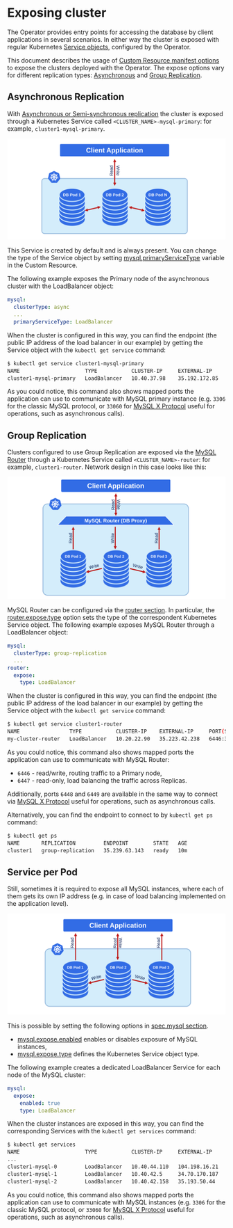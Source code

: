 # Exposing cluster

The Operator provides entry points for accessing the database by client
applications in several scenarios. In either way the cluster is exposed with
regular Kubernetes [Service objects](https://kubernetes.io/docs/concepts/services-networking/service/),
configured by the Operator.

This document describes the usage of [Custom Resource manifest options](operator.md#operator-custom-resource-options)
to expose the clusters deployed with the Operator. The expose options vary for
different replication types: [Asynchronous](https://dev.mysql.com/doc/refman/8.0/en/replication.html)
and [Group Replication](https://dev.mysql.com/doc/refman/8.0/en/group-replication.html).

## Asynchronous Replication

With [Asynchronous or Semi-synchronous replication](https://dev.mysql.com/doc/refman/8.0/en/group-replication-primary-secondary-replication.html)
the cluster is exposed through a Kubernetes Service called
`<CLUSTER_NAME>-mysql-primary`: for example, `cluster1-mysql-primary`.

![image](assets/images/exposure-async.svg)

This Service is created by default and is always present. You can change the
type of the Service object by setting [mysql.primaryServiceType](operator.md#mysql-primaryservicetype)
variable in the Custom Resource.

The following example exposes the Primary node of the asynchronous cluster with
the LoadBalancer object:

```yaml
mysql:
  clusterType: async
  ...
  primaryServiceType: LoadBalancer
```

When the cluster is configured in this way, you can find the endpoint (the
public IP address of the load balancer in our example) by getting the Service
object with the `kubectl get service` command:

```bash
$ kubectl get service cluster1-mysql-primary
NAME                     TYPE           CLUSTER-IP     EXTERNAL-IP     PORT(S)                                                         AGE
cluster1-mysql-primary   LoadBalancer   10.40.37.98    35.192.172.85   3306:32146/TCP,33062:31062/TCP,33060:32026/TCP,6033:30521/TCP   3m31s
```

As you could notice, this command also shows mapped ports the application can
use to communicate with MySQL primary instance (e.g. `3306` for the classic
MySQL protocol, or `33060` for [MySQL X Protocol](https://dev.mysql.com/doc/dev/mysql-server/latest/page_mysqlx_protocol.html)
useful for  operations, such as
asynchronous calls).

## Group Replication

Clusters configured to use Group Replication are exposed via the [MySQL Router](https://dev.mysql.com/doc/mysql-router/8.0/en/)
through a Kubernetes Service called `<CLUSTER_NAME>-router`: for example,
`cluster1-router`. Network design in this case looks like this:

![image](assets/images/exposure-gr.svg)

MySQL Router can be configured via the [router section](operator.md#operator-router-section).
In particular, the [router.expose.type](operator.md#router-expose-type) option sets the
type of the correspondent Kubernetes Service object. The following example
exposes MySQL Router through a LoadBalancer object:

```yaml
mysql:
  clusterType: group-replication
  ...
router:
  expose:
    type: LoadBalancer
```

When the cluster is configured in this way, you can find the endpoint (the
public IP address of the load balancer in our example) by getting the Service
object with the `kubectl get service` command:

```bash
$ kubectl get service cluster1-router
NAME                TYPE           CLUSTER-IP    EXTERNAL-IP     PORT(S)                                                       AGE
my-cluster-router   LoadBalancer   10.20.22.90   35.223.42.238   6446:30852/TCP,6447:31694/TCP,6448:31515/TCP,6449:31686/TCP   18h
```

As you could notice, this command also shows mapped ports the application can
use to communicate with MySQL Router:

* `6446` - read/write, routing traffic to a Primary node,
* `6447` - read-only, load balancing the traffic across Replicas.

Additionally, ports `6448` and `6449` are available in the same way to
connect via [MySQL X Protocol](https://dev.mysql.com/doc/dev/mysql-server/latest/page_mysqlx_protocol.html)
useful for  operations, such as
asynchronous calls.

Alternatively, you can find the endpoint to connect to by `kubectl get ps`
command:

```bash
$ kubectl get ps
NAME       REPLICATION         ENDPOINT        STATE   AGE
cluster1   group-replication   35.239.63.143   ready   10m
```

## Service per Pod

Still, sometimes it is required to expose all MySQL instances, where each of
them gets its own IP address (e.g. in case of load balancing implemented on the
application level).

![image](assets/images/exposure-all.svg)

This is possible by setting the following options in [spec.mysql section](operator.md#operator-mysql-section).

* [mysql.expose.enabled](operator.md#mysql-expose-enabled) enables or disables exposure
    of MySQL instances,
* [mysql.expose.type](operator.md#mysql-expose-type) defines the Kubernetes Service
    object type.

The following example creates a dedicated LoadBalancer Service for each node of
the MySQL cluster:

```yaml
mysql:
  expose:
    enabled: true
    type: LoadBalancer
```

When the cluster instances are exposed in this way, you can find the
corresponding Services with the `kubectl get services` command:

```bash
$ kubectl get services
NAME                     TYPE           CLUSTER-IP     EXTERNAL-IP     PORT(S)                                                         AGE
...
cluster1-mysql-0         LoadBalancer   10.40.44.110   104.198.16.21   3306:31009/TCP,33062:31319/TCP,33060:30737/TCP,6033:30660/TCP   75s
cluster1-mysql-1         LoadBalancer   10.40.42.5     34.70.170.187   3306:30601/TCP,33062:30273/TCP,33060:30910/TCP,6033:30847/TCP   75s
cluster1-mysql-2         LoadBalancer   10.40.42.158   35.193.50.44    3306:32042/TCP,33062:31576/TCP,33060:31656/TCP,6033:31448/TCP   75s
```

As you could notice, this command also shows mapped ports the application can
use to communicate with MySQL instances (e.g. `3306` for the classic MySQL
protocol, or `33060` for [MySQL X Protocol](https://dev.mysql.com/doc/dev/mysql-server/latest/page_mysqlx_protocol.html)
useful for  operations, such as asynchronous calls).
